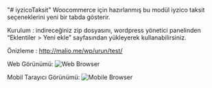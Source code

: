 "# iyzicoTaksit" 
Woocommerce için hazırlanmış bu modül iyzico taksit seçeneklerini yeni bir tabda gösterir.

Kurulum : indireceğiniz zip dosyasını, wordpress yönetici panelinden “Eklentiler > Yeni ekle” sayfasından yükleyerek kullanabilirsiniz.

Önizleme : http://malio.me/wp/urun/test/

Web Görünümü:
![Web Browser](https://i.imgur.com/j6xodop.png)

Mobil Tarayıcı Görünümü:
![Mobile Browser](https://i.imgur.com/RP3fRd9) 

